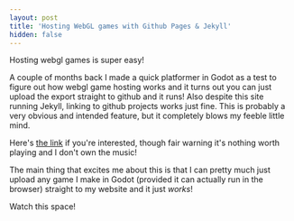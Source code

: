 ```yaml
---
layout: post
title: 'Hosting WebGL games with Github Pages & Jekyll'
hidden: false
---
```


Hosting webgl games is super easy!

<!--more-->

A couple of months back I made a quick platformer in Godot as a test to figure out how webgl game hosting works and it turns out you can just upload the export straight to github and it runs! Also despite this site running Jekyll, linking to github projects works just fine. This is probably a very obvious and intended feature, but it completely blows my feeble little mind.

Here's [the link](woofz.one/webgl-test) if you're interested, though fair warning it's nothing worth playing and I don't own the music!

The main thing that excites me about this is that I can pretty much just upload any game I make in Godot (provided it can actually run in the browser) straight to my website and it just *works*!

Watch this space!